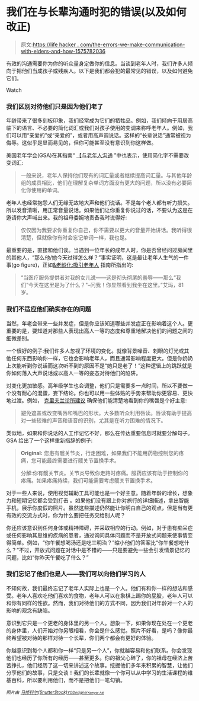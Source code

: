 # 我们在与长辈沟通时犯的错误(以及如何改正)

> 原文:[https://life hacker . com/the-errors-we-make-communication-with-elders-and-how-1575782036](https://lifehacker.com/the-mistakes-we-make-communicating-with-elders-and-how-1575782036)

有效的沟通需要你为你的听众量身定做你的信息。当谈到老年人时，我们许多人倾向于把他们当成孩子或残疾人。以下是我们都会犯的最常见的错误，以及如何避免它们。

Watch

### 我们区别对待他们只是因为他们老了

年龄带来了很多刻板印象，我们经常成为它们的牺牲品。例如，我们倾向于用居高临下的语言、不必要的简化词汇或我们对孩子使用的变调来称呼老年人。例如，我们可以用“亲爱的”或“亲爱的”，或者用高声调说话。这样的“长辈说话”通常被视为侮辱。这似乎是显而易见的，但你可能甚至没有意识到你这样做。

美国老年学会(GSA)在其指南“ [【与老年人沟通](http://www.agingresources.com/cms/wp-content/uploads/2012/10/GSA_Communicating-with-Older-Adults-low-Final.pdf) ”中也表示，使用简化字不需要改变词汇:

> 一般来说，老年人保持他们现有的词汇量或者继续提高词汇量。与其他年龄组的成员相比，他们在理解复杂单词方面没有更大的问题，所以没有必要简化你使用的单词。

老年人也经常抱怨人们无缘无故地大声和他们说话。不是每个老人都有听力损失。所以发音清晰，用正常音量说话。如果他们让你重复你说过的话，不要认为这是在邀请你大声喊出来。我的祖母委婉地责备我时说得好:

> 仅仅因为我要求你重复你自己，你不需要以更大的音量开始讲话。我听得很清楚，但就像你有时会忘记单词一样，我也是。

最重要的是，直接和他们谈。当遇到一位年长的成年人时，你是否曾经问过房间里的其他人，“那么他/她今天过得怎么样？”事实证明，这是最让老年人生气的一件事(go figure)，正如[&老龄化:吸引老年人](http://nursing.uc.edu/content/dam/nursing/docs/CFAWD/LookCloserSeeMe/Module%204_GDST_Reference%20Guide.pdf) 指南所指出的:

> “当医疗服务提供者对我的女儿说——这是彻头彻尾的羞辱——那么“我们”今天在这里是为了什么？"–问我！你显然看到我坐在这里。”艾玛，81 岁。

### 我们不适应他们确实存在的问题

当然，年老会带来一些并发症，但是你应该知道哪些并发症正在影响着这个人。更重要的是，要知道对那些人表现出高人一等的态度和尊重地解决他们的问题之间的细微差别。

一个很好的例子:我们许多人忽视了环境的变化。就像背景噪音、刺眼的灯光或其他任何东西影响你一样，它也会影响老年人，而且通常影响程度更大。但是你奶奶上次能听到你说话而这次听不到的原因不是“她只是老了！”这种逻辑上的跳跃就是你如何落入大声说话或以高人一等的姿态对待他们的陷阱。

对变化更加敏感。高年级学生也会调整，他们只是需要多一点时间，所以不要做一个没有耐心的混蛋，妄下结论。你也可以用一些体贴的手势来帮助你更容易、更快地过渡。例如， [克里夫兰诊所建议](http://my.clevelandclinic.org/disorders/hearing_loss/hic-tips-improve-communication-when-talking-someone-hearing-loss.aspx) 确保他们能清楚地看到你的嘴唇是个好主意:

> 避免遮盖或改变嘴唇和嘴巴的形状。大多数听众利用唇读。唇读有助于提高对一些较难的声音和语音的识别，尤其是在听力困难的情况下。

类似地，如果和你说话的人工作记忆不好，那么在传达重要信息时就要分解句子。GSA 给出了一个这样重新措辞的例子:

> **Original:** 您患有髋关节炎，行走困难，如果我们不能用药物控制您的疼痛，您可能最终需要进行髋关节置换手术。
> 
> 分解:你有髋关节炎。关节炎导致你走路时疼痛。服药应该有助于控制你的疼痛。如果疼痛持续，我们可能需要考虑髋关节置换手术。

对于一些人来说，使用视觉辅助工具可能也是一个好主意。随着年龄的增长，想象力和短期记忆都会受到打击 。如果他们没有跟上你对旅行的详细描述，拿出智能手机，展示你度假的照片。虽然这些描述仍然能让你明白自己的观点，但是当有更有效的交流方式时，你为什么要把任务交给别人呢？

你还应该意识到任何身体或精神障碍，并采取相应的行动。例如，对于患有痴呆症或任何影响其思维的疾病的患者，通过询问具体问题而不是开放式问题来使事情变得简单。例如，“你午餐想喝汤还是吃三明治？”缩小他们的答案比“你午餐想吃什么？”不过，开放式问题在对话中是不错的——只是要避免一些会引发情景记忆的问题，比如“你昨天午餐吃了什么？”

### 我们忘记了他们也是人——我们可以向他们学习的人

不知何故，我们最终忘记了老年人实际上也是一个人。他们有和你一样的想法和感受。老年人喜欢吃他们喜欢的食物，老年人可以在象棋上踢你的屁股，老年人可以和你有同样的性欲。然而，我们对待他们的方式不同，因为我们对年龄对一个人的影响的观念有缺陷。

意识到它只是一个更老的身体里的另一个人。想象一下，如果你现在处在一个更老的身体里，人们开始对你另眼相看，你会是什么感觉。照片不好看，是吗？像你最终希望被对待的那样对待一个长辈，你们两个都会有更好的体验。

你越意识到每个人都和你一样“只是另一个人”，你就越容易和他们联系。你会发现他们也经历了你所有的经历——甚至更多。你的祖父心碎了，你的祖母在经济上苦苦挣扎，他们经历了这一切来讲述这个故事。挖掘他们多年来积累的智慧，让他们分享他们的故事，只是交谈！我们的长辈就像一个你可以从中学习的生活课程的维基百科，所以要利用他们，而不是把他们一笔勾销。

*<small>照片由</small>* [*<small>马修科尔(ShutterStock)</small>*](http://www.shutterstock.com/pic.mhtml?id=155869064&src=id)*<small></small>*<small>[*<small>YODesigner</small>*](http://www.freeimages.com/photo/1159730)*<small></small>*<small>[*<small>Kamyar Adl</small>*](http://www.flickr.com/photos/32239176@N00/3560146012/)</small></small>

<small><small></small></small>